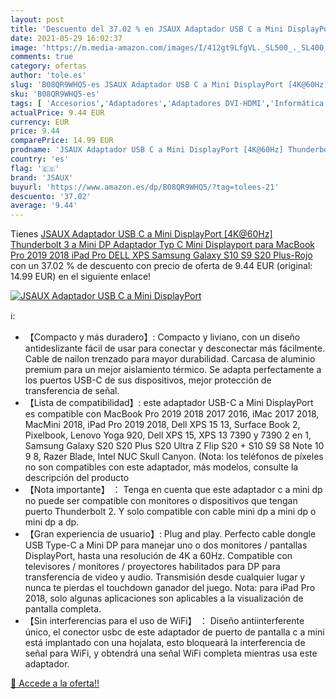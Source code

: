 ```yaml
---
layout: post
title: 'Descuento del 37.02 % en JSAUX Adaptador USB C a Mini DisplayPort'
date: 2021-05-29 16:02:37
image: 'https://m.media-amazon.com/images/I/412gt9LfgVL._SL500_._SL400_.jpg'
comments: true
category: ofertas
author: 'tole.es'
slug: 'B08QR9WHQ5-es JSAUX Adaptador USB C a Mini DisplayPort [4K@60Hz]...'
sku: 'B08QR9WHQ5-es'
tags: [ 'Accesorios','Adaptadores','Adaptadores DVI-HDMI','Informática','ipad','jsaux', ]
actualPrice: 9.44 EUR
currency: EUR
price: 9.44
comparePrice: 14.99 EUR
prodname: 'JSAUX Adaptador USB C a Mini DisplayPort [4K@60Hz] Thunderbolt 3 a Mini DP Adaptador  Typ C Mini Displayport para MacBook Pro 2019 2018  iPad Pro  DELL XPS  Samsung Galaxy S10 S9 S20 Plus-Rojo'
country: 'es'
flag: '🇪🇸'
brand: 'JSAUX'
buyurl: 'https://www.amazon.es/dp/B08QR9WHQ5/?tag=tolees-21'
descuento: '37.02'
average: '9.44'
---
```


Tienes [JSAUX Adaptador USB C a Mini DisplayPort [4K@60Hz] Thunderbolt 3 a Mini DP Adaptador  Typ C Mini Displayport para MacBook Pro 2019 2018  iPad Pro  DELL XPS  Samsung Galaxy S10 S9 S20 Plus-Rojo](https://www.amazon.es/dp/B08QR9WHQ5/?tag=tolees-21) con un 37.02 % de descuento con precio de oferta de 9.44 EUR (original: 14.99 EUR) en el siguiente enlace!

[![JSAUX Adaptador USB C a Mini DisplayPort](https://m.media-amazon.com/images/I/412gt9LfgVL._SL500_._SL400_.jpg)](https://www.amazon.es/dp/B08QR9WHQ5/?tag=tolees-21)

ℹ️:

- 【Compacto y más duradero】: Compacto y liviano, con un diseño antideslizante fácil de usar para conectar y desconectar más fácilmente. Cable de nailon trenzado para mayor durabilidad. Carcasa de aluminio premium para un mejor aislamiento térmico. Se adapta perfectamente a los puertos USB-C de sus dispositivos, mejor protección de transferencia de señal.
- 【Lista de compatibilidad】: este adaptador USB-C a Mini DisplayPort es compatible con MacBook Pro 2019 2018 2017 2016, iMac 2017 2018, MacMini 2018, iPad Pro 2019 2018, Dell XPS 15 13, Surface Book 2, Pixelbook, Lenovo Yoga 920, Dell XPS 15, XPS 13 7390 y 7390 2 en 1, Samsung Galaxy S20 S20 Plus S20 Ultra Z Flip S20 + S10 S9 S8 Note 10 9 8, Razer Blade, Intel NUC Skull Canyon. (Nota: los teléfonos de píxeles no son compatibles con este adaptador, más modelos, consulte la descripción del producto
- 【Nota importante】 ： Tenga en cuenta que este adaptador c a mini dp no puede ser compatible con monitores o dispositivos que tengan puerto Thunderbolt 2. Y solo compatible con cable mini dp a mini dp o mini dp a dp.
- 【Gran experiencia de usuario】: Plug and play. Perfecto cable dongle USB Type-C a Mini DP para manejar uno o dos monitores / pantallas DisplayPort, hasta una resolución de 4K a 60Hz. Compatible con televisores / monitores / proyectores habilitados para DP para transferencia de video y audio. Transmisión desde cualquier lugar y nunca te pierdas el touchdown ganador del juego. Nota: para iPad Pro 2018, solo algunas aplicaciones son aplicables a la visualización de pantalla completa.
- 【Sin interferencias para el uso de WiFi】 ： Diseño antiinterferente único, el conector usbc de este adaptador de puerto de pantalla c a mini está implantado con una hojalata, esto bloqueará la interferencia de señal para WiFi, y obtendrá una señal WiFi completa mientras usa este adaptador.

[🛒 Accede a la oferta!!](https://www.amazon.es/dp/B08QR9WHQ5/?tag=tolees-21)
